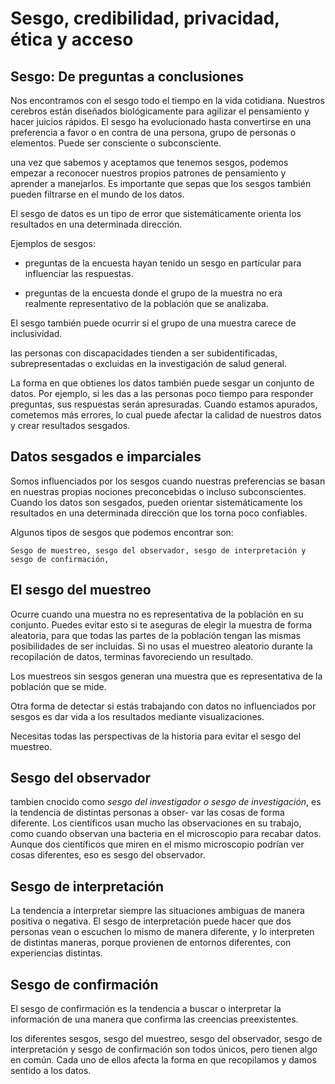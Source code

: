 # Sesgo, credibilidad, privacidad, ética y acceso

## Sesgo: De preguntas a conclusiones

Nos encontramos con el sesgo todo el tiempo en la vida cotidiana. Nuestros cerebros están diseñados biológicamente para
agilizar el pensamiento y hacer juicios rápidos. El sesgo ha evolucionado hasta convertirse en una preferencia a favor o
en contra de una persona, grupo de personas o elementos. Puede ser consciente o subconsciente.

una vez que sabemos y aceptamos que tenemos sesgos, podemos empezar a reconocer nuestros propios patrones de pensamiento
y aprender a manejarlos. Es importante que sepas que los sesgos también pueden filtrarse en el mundo de los datos.

El sesgo de datos es un tipo de error que sistemáticamente orienta los resultados en una determinada dirección.

Ejemplos de sesgos:

- preguntas de la encuesta hayan tenido un sesgo en particular para influenciar las respuestas.

- preguntas de la encuesta donde el grupo de la muestra no era realmente representativo de la población que se analizaba.

El sesgo también puede ocurrir si el grupo de una muestra carece de inclusividad.

las personas con discapacidades tienden a ser subidentificadas, subrepresentadas o excluidas en la investigación de
salud general.

La forma en que obtienes los datos también puede sesgar un conjunto de datos. Por ejemplo, si les das a las personas poco
tiempo para responder preguntas, sus respuestas serán apresuradas. Cuando estamos apurados, cometemos más errores, lo
cual puede afectar la calidad de nuestros datos y crear resultados sesgados.

## Datos sesgados e imparciales

Somos influenciados por los sesgos cuando nuestras preferencias se basan en nuestras propias nociones preconcebidas o
incluso subconscientes. Cuando los datos son sesgados, pueden orientar sistemáticamente los resultados en una determinada
dirección que los torna poco confiables.

Algunos tipos de sesgos que podemos encontrar son:

    Sesgo de muestreo, sesgo del observador, sesgo de interpretación y sesgo de confirmación,

## El sesgo del muestreo

Ocurre cuando una muestra no es representativa de la población en su conjunto. Puedes evitar esto
si te aseguras de elegir la muestra de forma aleatoria, para que todas las partes de la población tengan las mismas
posibilidades de ser incluidas. Si no usas el muestreo aleatorio durante la recopilación de datos, terminas favoreciendo
un resultado.

Los muestreos sin sesgos generan una muestra que es representativa de la población que se mide.

Otra forma de detectar si estás trabajando con datos no influenciados por sesgos es dar vida a los resultados mediante
visualizaciones.

Necesitas todas las perspectivas de la historia para evitar el sesgo del muestreo.

## Sesgo del observador

tambien cnocido como *sesgo del investigador o sesgo de investigación*, es la tendencia de distintas personas a obser-
var las cosas de forma diferente. Los científicos usan mucho las observaciones en su trabajo, como cuando observan una
bacteria en el microscopio para recabar datos. Aunque dos científicos que miren en el mismo microscopio podrían ver cosas
diferentes, eso es sesgo del observador.

## Sesgo de interpretación

La tendencia a interpretar siempre las situaciones ambiguas de manera positiva o negativa. El sesgo de interpretación
puede hacer que dos personas vean o escuchen lo mismo de manera diferente, y lo interpreten de distintas maneras, porque
provienen de entornos diferentes, con experiencias distintas.

## Sesgo de confirmación

El sesgo de confirmación es la tendencia a buscar o interpretar la información de una manera que confirma las creencias
preexistentes.

los diferentes sesgos, sesgo del muestreo, sesgo del observador, sesgo de interpretación y sesgo de confirmación son todos
únicos, pero tienen algo en común. Cada uno de ellos afecta la forma en que recopilamos y damos sentido a los datos.
